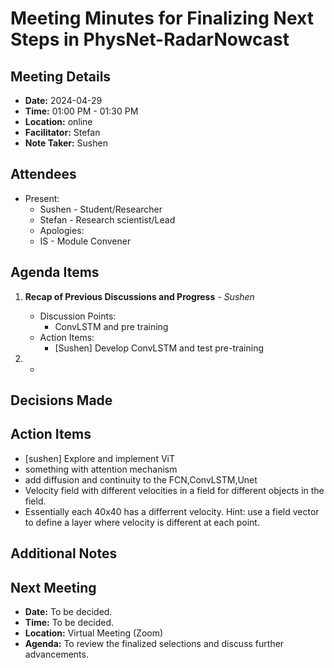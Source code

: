 # Meeting Minutes for Finalizing Next Steps in PhysNet-RadarNowcast

## Meeting Details

- **Date:** 2024-04-29
- **Time:** 01:00 PM - 01:30 PM
- **Location:** online
- **Facilitator:** Stefan
- **Note Taker:** Sushen

## Attendees

- Present:
  - Sushen - Student/Researcher
  - Stefan -  Research scientist/Lead
  - Apologies:
  - IS - Module Convener

## Agenda Items

1. **Recap of Previous Discussions and Progress** - _Sushen_
   - Discussion Points:
     - ConvLSTM and pre training
   - Action Items:
      - [Sushen] Develop ConvLSTM and test pre-training


2.  -
## Decisions Made



## Action Items
- [sushen] Explore and implement ViT
- something with attention mechanism
- add diffusion and continuity to the FCN,ConvLSTM,Unet
- Velocity field with different velocities in a field for different objects in the field.
- Essentially each 40x40 has a differrent velocity. Hint: use a field vector to define a layer where velocity is different at each point.  

## Additional Notes


## Next Meeting

- **Date:** To be decided.
- **Time:** To be decided.
- **Location:** Virtual Meeting (Zoom)
- **Agenda:** To review the finalized selections and discuss further advancements.
